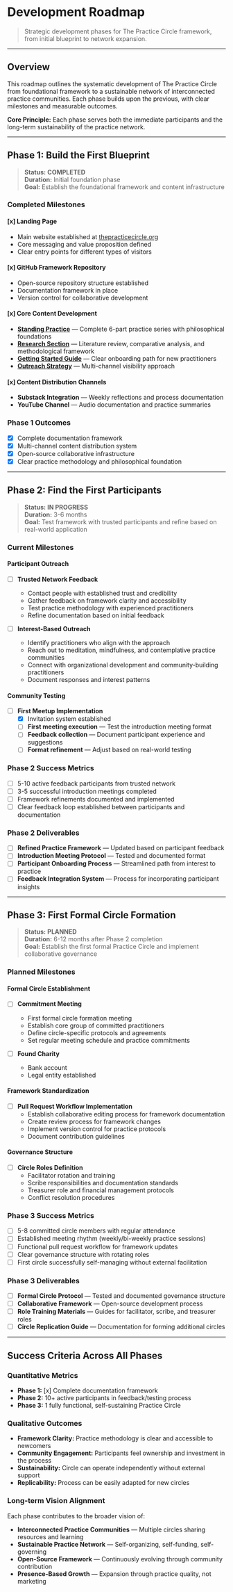 # Development Roadmap

> Strategic development phases for The Practice Circle framework, from initial blueprint to network expansion.

---

## Overview

This roadmap outlines the systematic development of The Practice Circle from foundational framework to a sustainable network of interconnected practice communities. Each phase builds upon the previous, with clear milestones and measurable outcomes.

**Core Principle:** Each phase serves both the immediate participants and the long-term sustainability of the practice network.

---

## Phase 1: Build the First Blueprint
> **Status:** **COMPLETED**  
> **Duration:** Initial foundation phase  
> **Goal:** Establish the foundational framework and content infrastructure

### Completed Milestones

#### [x] Landing Page
- Main website established at [thepracticecircle.org](https://www.thepracticecircle.org)
- Core messaging and value proposition defined
- Clear entry points for different types of visitors

#### [x] GitHub Framework Repository
- Open-source repository structure established
- Documentation framework in place
- Version control for collaborative development

#### [x] Core Content Development
- **[Standing Practice](practice/standing_meditation/)** — Complete 6-part practice series with philosophical foundations
- **[Research Section](research/)** — Literature review, comparative analysis, and methodological framework
- **[Getting Started Guide](getting-started.md)** — Clear onboarding path for new practitioners
- **[Outreach Strategy](outreach_and_visibility_plan.md)** — Multi-channel visibility approach

#### [x] Content Distribution Channels
- **Substack Integration** — Weekly reflections and process documentation
- **YouTube Channel** — Audio documentation and practice summaries

### Phase 1 Outcomes
- [x] Complete documentation framework
- [x] Multi-channel content distribution system
- [x] Open-source collaborative infrastructure
- [x] Clear practice methodology and philosophical foundation

---

## Phase 2: Find the First Participants
> **Status:** **IN PROGRESS**  
> **Duration:** 3-6 months  
> **Goal:** Test framework with trusted participants and refine based on real-world application

### Current Milestones

#### Participant Outreach
- [ ] **Trusted Network Feedback**
  - Contact people with established trust and credibility
  - Gather feedback on framework clarity and accessibility
  - Test practice methodology with experienced practitioners
  - Refine documentation based on initial feedback

- [ ] **Interest-Based Outreach**
  - Identify practitioners who align with the approach
  - Reach out to meditation, mindfulness, and contemplative practice communities
  - Connect with organizational development and community-building practitioners
  - Document responses and interest patterns

#### Community Testing
- [ ] **First Meetup Implementation**
  - [x] Invitation system established
  - [ ] **First meeting execution** — Test the introduction meeting format
  - [ ] **Feedback collection** — Document participant experience and suggestions
  - [ ] **Format refinement** — Adjust based on real-world testing

### Phase 2 Success Metrics
- [ ] 5-10 active feedback participants from trusted network
- [ ] 3-5 successful introduction meetings completed
- [ ] Framework refinements documented and implemented
- [ ] Clear feedback loop established between participants and documentation

### Phase 2 Deliverables
- [ ] **Refined Practice Framework** — Updated based on participant feedback
- [ ] **Introduction Meeting Protocol** — Tested and documented format
- [ ] **Participant Onboarding Process** — Streamlined path from interest to practice
- [ ] **Feedback Integration System** — Process for incorporating participant insights

---

## Phase 3: First Formal Circle Formation
> **Status:** **PLANNED**  
> **Duration:** 6-12 months after Phase 2 completion  
> **Goal:** Establish the first formal Practice Circle and implement collaborative governance

### Planned Milestones

#### Formal Circle Establishment
- [ ] **Commitment Meeting**
  - First formal circle formation meeting
  - Establish core group of committed practitioners
  - Define circle-specific protocols and agreements
  - Set regular meeting schedule and practice commitments

- [ ] **Found Charity**
  - Bank account
  - Legal entity established

#### Framework Standardization
- [ ] **Pull Request Workflow Implementation**
  - Establish collaborative editing process for framework documentation
  - Create review process for framework changes
  - Implement version control for practice protocols
  - Document contribution guidelines

#### Governance Structure
- [ ] **Circle Roles Definition**
  - Facilitator rotation and training
  - Scribe responsibilities and documentation standards
  - Treasurer role and financial management protocols
  - Conflict resolution procedures

### Phase 3 Success Metrics
- [ ] 5-8 committed circle members with regular attendance
- [ ] Established meeting rhythm (weekly/bi-weekly practice sessions)
- [ ] Functional pull request workflow for framework updates
- [ ] Clear governance structure with rotating roles
- [ ] First circle successfully self-managing without external facilitation

### Phase 3 Deliverables
- [ ] **Formal Circle Protocol** — Tested and documented governance structure
- [ ] **Collaborative Framework** — Open-source development process
- [ ] **Role Training Materials** — Guides for facilitator, scribe, and treasurer roles
- [ ] **Circle Replication Guide** — Documentation for forming additional circles

---

## Success Criteria Across All Phases

### Quantitative Metrics
- **Phase 1:** [x] Complete documentation framework
- **Phase 2:** 10+ active participants in feedback/testing process
- **Phase 3:** 1 fully functional, self-sustaining Practice Circle

### Qualitative Outcomes
- **Framework Clarity:** Practice methodology is clear and accessible to newcomers
- **Community Engagement:** Participants feel ownership and investment in the process
- **Sustainability:** Circle can operate independently without external support
- **Replicability:** Process can be easily adapted for new circles

### Long-term Vision Alignment
Each phase contributes to the broader vision of:
- **Interconnected Practice Communities** — Multiple circles sharing resources and learning
- **Sustainable Practice Network** — Self-organizing, self-funding, self-governing
- **Open-Source Framework** — Continuously evolving through community contribution
- **Presence-Based Growth** — Expansion through practice quality, not marketing


